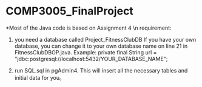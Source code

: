 # COMP3005_FinalProject
*Most of the Java code is based on Assignment 4 \n
requirement:

1. you need a database called Project_FitnessClubDB
If you have your own database, you can change it to your own database name on line 21 in FitnessClubDBOP.java.
Example: private final String url = "jdbc:postgresql://localhost:5432/YOUR_DATABASE_NAME";

2. run SQL.sql in pgAdmin4. This will insert all the necessary tables and initial data for you。
